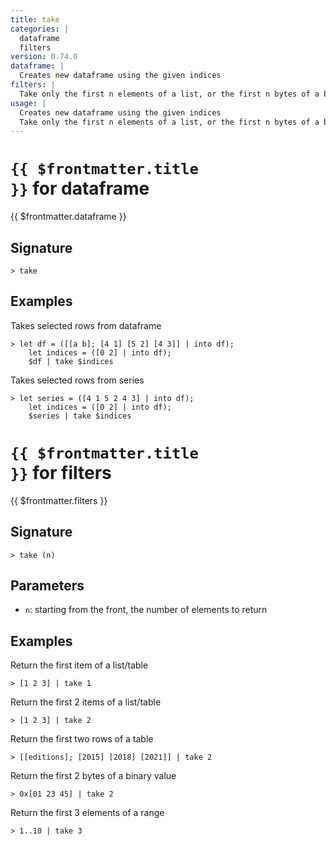 ```yaml
---
title: take
categories: |
  dataframe
  filters
version: 0.74.0
dataframe: |
  Creates new dataframe using the given indices
filters: |
  Take only the first n elements of a list, or the first n bytes of a binary value.
usage: |
  Creates new dataframe using the given indices
  Take only the first n elements of a list, or the first n bytes of a binary value.
---
```


# <code>{{ $frontmatter.title }}</code> for dataframe

<div class='command-title'>{{ $frontmatter.dataframe }}</div>

## Signature

```> take ```

## Examples

Takes selected rows from dataframe
```shell
> let df = ([[a b]; [4 1] [5 2] [4 3]] | into df);
    let indices = ([0 2] | into df);
    $df | take $indices
```

Takes selected rows from series
```shell
> let series = ([4 1 5 2 4 3] | into df);
    let indices = ([0 2] | into df);
    $series | take $indices
```

# <code>{{ $frontmatter.title }}</code> for filters

<div class='command-title'>{{ $frontmatter.filters }}</div>

## Signature

```> take (n)```

## Parameters

 -  `n`: starting from the front, the number of elements to return

## Examples

Return the first item of a list/table
```shell
> [1 2 3] | take 1
```

Return the first 2 items of a list/table
```shell
> [1 2 3] | take 2
```

Return the first two rows of a table
```shell
> [[editions]; [2015] [2018] [2021]] | take 2
```

Return the first 2 bytes of a binary value
```shell
> 0x[01 23 45] | take 2
```

Return the first 3 elements of a range
```shell
> 1..10 | take 3
```
